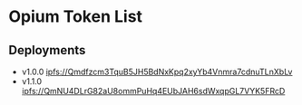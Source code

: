# Opium Token List

## Deployments

- v1.0.0 [ipfs://Qmdfzcm3TquB5JH5BdNxKpq2xyYb4Vnmra7cdnuTLnXbLv](https://cloudflare-ipfs.com/ipfs/Qmdfzcm3TquB5JH5BdNxKpq2xyYb4Vnmra7cdnuTLnXbLv)
- v1.1.0 [ipfs://QmNU4DLrG82aU8ommPuHq4EUbJAH6sdWxqpGL7VYK5FRcD](https://cloudflare-ipfs.com/ipfs/QmNU4DLrG82aU8ommPuHq4EUbJAH6sdWxqpGL7VYK5FRcD)
